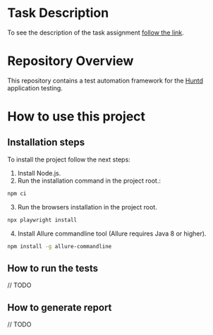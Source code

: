 # Task Description

To see the description of the task assignment [follow the link](https://github.com/mate-academy/qa_pw_huntd_testing/blob/main/TaskDescription.md).

# Repository Overview

This repository contains a test automation framework for the [Huntd](https://huntd.tech/) application testing.

# How to use this project

## Installation steps

To install the project follow the next steps:

1. Install Node.js.
2. Run the installation command in the project root.:

```bash
npm ci
```

3. Run the browsers installation in the project root.

```bash
npx playwright install
```

4. Install Allure commandline tool (Allure requires Java 8 or higher).

```bash
npm install -g allure-commandline
```

## How to run the tests

// TODO

## How to generate report

// TODO
